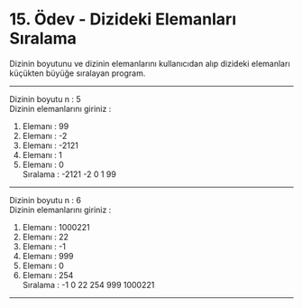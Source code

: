 # 15. Ödev - Dizideki Elemanları Sıralama
Dizinin boyutunu ve dizinin elemanlarını kullanıcıdan alıp dizideki elemanları küçükten büyüğe sıralayan program. 

----
Dizinin boyutu n : 5    
Dizinin elemanlarını giriniz :  
1. Elemanı : 99  
2. Elemanı : -2  
3. Elemanı : -2121  
4. Elemanı : 1  
5. Elemanı : 0  
Sıralama : -2121 -2 0 1 99  
---
Dizinin boyutu n : 6  
Dizinin elemanlarını giriniz :  
1. Elemanı : 1000221   
2. Elemanı : 22  
3. Elemanı : -1  
4. Elemanı : 999  
5. Elemanı : 0  
6. Elemanı : 254    
Sıralama : -1 0 22 254 999 1000221   
---
